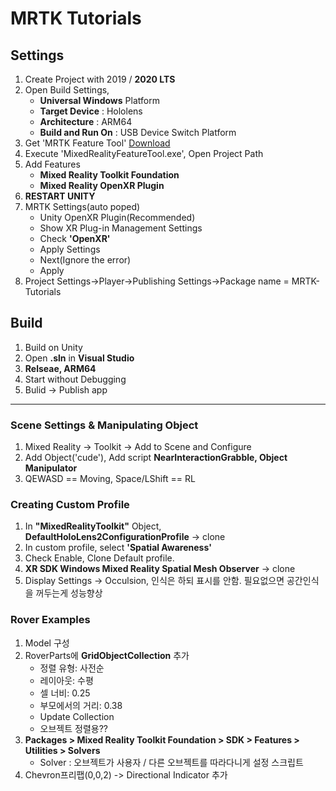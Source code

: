 # MRTK Tutorials

## Settings

1. Create Project with 2019 / <b>2020 LTS</b>
2. Open Build Settings,
   - <b>Universal Windows</b> Platform
   - <b>Target Device</b> : Hololens
   - <b>Architecture</b> : ARM64
   - <b>Build and Run On</b> : USB Device
     Switch Platform
3. Get 'MRTK Feature Tool' [Download](https://www.microsoft.com/en-us/download/details.aspx?id=102778)
4. Execute 'MixedRealityFeatureTool.exe', Open Project Path
5. Add Features
   - <b>Mixed Reality Toolkit Foundation</b>
   - <b>Mixed Reality OpenXR Plugin</b>
6. <b>RESTART UNITY</b>
7. MRTK Settings(auto poped)
   - Unity OpenXR Plugin(Recommended)
   - Show XR Plug-in Management Settings
   - Check <b>'OpenXR'</b>
   - Apply Settings
   - Next(Ignore the error)
   - Apply
8. Project Settings->Player->Publishing Settings->Package name = MRTK-Tutorials

## Build

1. Build on Unity
2. Open **.sln** in **Visual Studio**
3. **Relseae, ARM64**
4. Start without Debugging
5. Bulid -> Publish app

<hr>

### Scene Settings & Manipulating Object

1. Mixed Reality -> Toolkit -> Add to Scene and Configure
2. Add Object('cude'), Add script **NearInteractionGrabble, Object Manipulator**
3. QEWASD == Moving, Space/LShift == RL

### Creating Custom Profile

1. In **"MixedRealityToolkit"** Object, **DefaultHoloLens2ConfigurationProfile** -> clone
2. In custom profile, select **'Spatial Awareness'**
3. Check Enable, Clone Default profile.
4. **XR SDK Windows Mixed Reality Spatial Mesh Observer** -> clone
5. Display Settings -> Occulsion, 인식은 하되 표시를 안함. 필요없으면 공간인식을 꺼두는게 성능향상

### Rover Examples

1. Model 구성
2. RoverParts에 **GridObjectCollection** 추가
   - 정렬 유형: 사전순
   - 레이아웃: 수평
   - 셀 너비: 0.25
   - 부모에서의 거리: 0.38
   - Update Collection
   - 오브젝트 정렬용??
3. **Packages > Mixed Reality Toolkit Foundation > SDK > Features > Utilities > Solvers**
   - Solver : 오브젝트가 사용자 / 다른 오브젝트를 따라다니게 설정 스크립트
4. Chevron프리팹(0,0,2) -> Directional Indicator 추가
